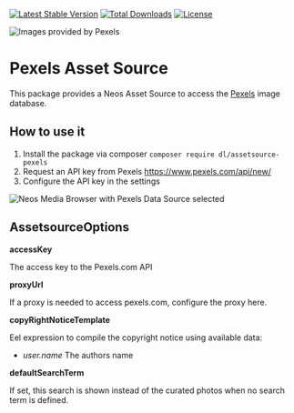 [![Latest Stable Version](https://poser.pugx.org/dl/assetsource-pexels/v/stable)](https://packagist.org/packages/dl/assetsource-pexels) [![Total Downloads](https://poser.pugx.org/dl/assetsource-pexels/downloads)](https://packagist.org/packages/dl/assetsource-pexels) [![License](https://poser.pugx.org/dl/assetsource-pexels/license)](https://packagist.org/packages/dl/assetsource-pexels)

![Images provided by Pexels](https://user-images.githubusercontent.com/642226/39978717-6c848b32-5742-11e8-82bb-d5e325e29c6d.png)

# Pexels Asset Source
This package provides a Neos Asset Source to access the [Pexels](https://www.pexels.com) image database.

## How to use it
1. Install the package via composer `composer require dl/assetsource-pexels`
2. Request an API key from Pexels https://www.pexels.com/api/new/
3. Configure the API key in the settings

![Neos Media Browser with Pexels Data Source selected](https://user-images.githubusercontent.com/642226/87046128-0d288c00-c1f9-11ea-9d82-b46a27affff7.png)

## AssetsourceOptions

**accessKey**

The access key to the Pexels.com API

**proxyUrl**

If a proxy is needed to access pexels.com, configure the proxy here.

**copyRightNoticeTemplate**

Eel expression to compile the copyright notice using available data:

* *user.name* The authors name

**defaultSearchTerm**

If set, this search is shown instead of the curated photos when no search term is defined.

